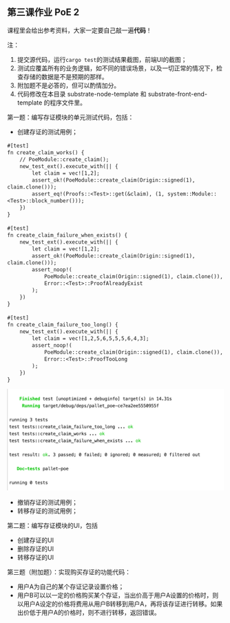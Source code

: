 ## 第三课作业  PoE 2

课程里会给出参考资料，大家一定要自己敲一遍**代码**！

注：

1. 提交源代码，运行`cargo test`的测试结果截图，前端UI的截图；
2. 测试应覆盖所有的业务逻辑，如不同的错误场景，以及一切正常的情况下，检查存储的数据是不是预期的那样。
3. 附加题不是必答的，但可以酌情加分。
4. 代码修改在本目录 substrate-node-template 和 substrate-front-end-template 的程序文件里。

第一题：编写存证模块的单元测试代码，包括：

* 创建存证的测试用例；
```
#[test]
fn create_claim_works() {
    // PoeModule::create_claim();
    new_test_ext().execute_with(|| {
        let claim = vec![1,2];
        assert_ok!(PoeModule::create_claim(Origin::signed(1), claim.clone()));
        assert_eq!(Proofs::<Test>::get(&claim), (1, system::Module::<Test>::block_number()));
    })
}

#[test]
fn create_claim_failure_when_exists() {
    new_test_ext().execute_with(|| {
        let claim = vec![1,2];
        assert_ok!(PoeModule::create_claim(Origin::signed(1), claim.clone()));
        assert_noop!(
            PoeModule::create_claim(Origin::signed(1), claim.clone()),
            Error::<Test>::ProofAlreadyExist
        );
    })
}

#[test]
fn create_claim_failure_too_long() {
    new_test_ext().execute_with(|| {
        let claim = vec![1,2,5,6,5,5,5,6,4,3];
        assert_noop!(
            PoeModule::create_claim(Origin::signed(1), claim.clone()),
            Error::<Test>::ProofTooLong
        );
    })
}
```
![create_calim_test](./create_claim_test.png)

* 撤销存证的测试用例；
* 转移存证的测试用例；

第二题：编写存证模块的UI，包括

* 创建存证的UI
* 删除存证的UI
* 转移存证的UI

第三题（附加题）：实现购买存证的功能代码：

* 用户A为自己的某个存证记录设置价格；
* 用户B可以以一定的价格购买某个存证，当出价高于用户A设置的价格时，则以用户A设定的价格将费用从用户B转移到用户A，再将该存证进行转移。如果出价低于用户A的价格时，则不进行转移，返回错误。

